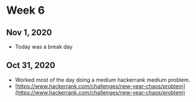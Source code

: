 # Week 6

## Nov 1, 2020

* Today was a break day

## Oct 31, 2020

* Worked most of the day doing a medium hackerrank medium problem. 
* [https://www.hackerrank.com/challenges/new-year-chaos/problem](https://www.hackerrank.com/challenges/new-year-chaos/problem)

